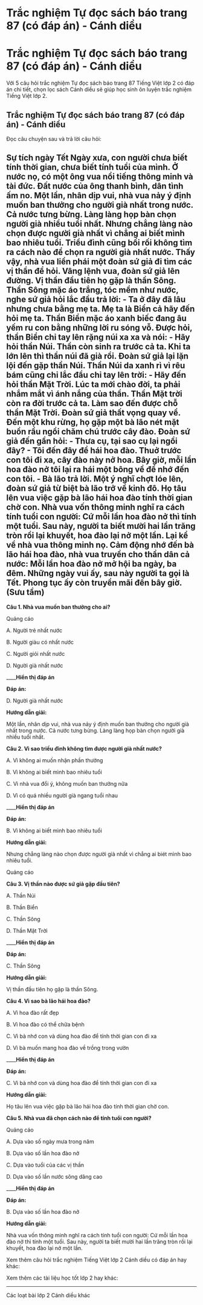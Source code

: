 # Trắc nghiệm Tự đọc sách báo trang 87 (có đáp án) - Cánh diều

# Trắc nghiệm Tự đọc sách báo trang 87 (có đáp án) - Cánh diều

Với 5 câu hỏi trắc nghiệm Tự đọc sách báo trang 87 Tiếng Việt lớp 2 có đáp án chi tiết, chọn lọc sách Cánh diều sẽ giúp học sinh ôn luyện trắc nghiệm Tiếng Việt lớp 2.

## Trắc nghiệm Tự đọc sách báo trang 87 (có đáp án) - Cánh diều

Đọc câu chuyện sau và trả lời câu hỏi: 

**Sự tích ngày Tết** Ngày xưa, con người chưa biết tính thời gian, chưa biết tính tuổi của mình. Ở nước nọ, có một ông vua nổi tiếng thông minh và tài đức. Đất nước của ông thanh bình, dân tình ấm no. Một lần, nhân dịp vui, nhà vua nảy ý định muốn ban thưởng cho người già nhất trong nước. Cả nước tưng bừng. Làng làng họp bàn chọn người già nhiều tuổi nhất. Nhưng chẳng làng nào chọn được người già nhất vì chẳng ai biết mình bao nhiêu tuổi. Triều đình cũng bối rối không tìm ra cách nào để chọn ra người già nhất nước. Thấy vậy, nhà vua liền phái một đoàn sứ giả đi tìm các vị thần để hỏi. Vâng lệnh vua, đoàn sứ giả lên đường. Vị thần đầu tiên họ gặp là thần Sông. Thần Sông mặc áo trắng, tóc mềm như nước, nghe sứ giả hỏi lắc đầu trả lời: \- Ta ở đây đã lâu nhưng chưa bằng mẹ ta. Mẹ ta là Biển cả hãy đến hỏi mẹ ta. Thần Biển mặc áo xanh biếc đang âu yếm ru con bằng những lời ru sóng vỗ. Được hỏi, thần Biển chỉ tay lên rặng núi xa xa và nói: \- Hãy hỏi thần Núi. Thần còn sinh ra trước cả ta. Khi ta lớn lên thì thần núi đã già rồi. Đoàn sứ giả lại lặn lội đến gặp thần Núi. Thần Núi da xanh rì vì rêu bám cũng chỉ lắc đầu chỉ tay lên trời: \- Hãy đến hỏi thần Mặt Trời. Lúc ta mới chào đời, ta phải nhắm mắt vì ánh nắng của thần. Thần Mặt trời còn ra đời trước cả ta. Làm sao đến được chỗ thần Mặt Trời. Đoàn sứ giả thất vọng quay về. Đến một khu rừng, họ gặp một bà lão nét mặt buồn rầu ngồi chăm chú trước cây đào. Đoàn sứ giả đến gần hỏi: \- Thưa cụ, tại sao cụ lại ngồi đây? \- Tôi đến đây để hái hoa đào. Thuở trước con tôi đi xa, cây đào này nở hoa. Bây giờ, mỗi lần hoa đào nở tôi lại ra hái một bông về để nhớ đến con tôi. - Bà lão trả lời. Một ý nghĩ chợt lóe lên, đoàn sứ giả từ biệt bà lão trở về kinh đô. Họ tâu lên vua việc gặp bà lão hái hoa đào tính thời gian chờ con. Nhà vua vốn thông minh nghĩ ra cách tính tuổi con người: Cứ mỗi lần hoa đào nở thì tính một tuổi. Sau này, người ta biết mười hai lần trăng tròn rồi lại khuyết, hoa đào lại nở một lần. Lại kể về nhà vua thông minh nọ. Cảm động nhớ đến bà lão hái hoa đào, nhà vua truyền cho thần dân cả nước: Mỗi lần hoa đào nở mở hội ba ngày, ba đêm. Những ngày vui ấy, sau này người ta gọi là Tết. Phong tục ấy còn truyền mãi đến bây giờ. (Sưu tầm)  
---  
  
**Câu 1. Nhà vua muốn ban thưởng cho ai?**

Quảng cáo

A. Người trẻ nhất nước  


B. Người giàu có nhất nước  


C. Người giỏi nhất nước  


D. Người già nhất nước

____**Hiển thị đáp án**

**Đáp án:**

D. Người già nhất nước 

**Hướng dẫn giải:**

Một lần, nhân dịp vui, nhà vua nảy ý định muốn ban thưởng cho người già nhất trong nước. Cả nước tưng bừng. Làng làng họp bàn chọn người già nhiều tuổi nhất.

**Câu 2. Vì sao triều đình không tìm được người già nhất nước?**

A. Vì không ai muốn nhận phần thưởng  


B. Vì không ai biết mình bao nhiêu tuổi  


C. Vì nhà vua đổi ý, không muốn ban thưởng nữa  


D. Vì có quá nhiều người già ngang tuổi nhau

____**Hiển thị đáp án**

**Đáp án:**

B. Vì không ai biết mình bao nhiêu tuổi 

**Hướng dẫn giải:**

Nhưng chẳng làng nào chọn được người già nhất vì chẳng ai biét mình bao nhiêu tuổi. 

Quảng cáo

**Câu 3. Vị thần nào được sứ giả gặp đầu tiên?**

A. Thần Núi  


B. Thần Biển  


C. Thần Sông  


D. Thần Mặt Trời

____**Hiển thị đáp án**

**Đáp án:**

C. Thần Sông 

**Hướng dẫn giải:**

Vị thần đầu tiên họ gặp là thần Sông. 

**Câu 4. Vì sao bà lão hái hoa đào?**

A. Vì hoa đào rất đẹp  


B. Vì hoa đào có thể chữa bệnh  


C. Vì bà nhớ con và dùng hoa đào để tính thời gian con đi xa  


D. Vì bà muốn mang hoa đào về trồng trong vườn

____**Hiển thị đáp án**

**Đáp án:**

C. Vì bà nhớ con và dùng hoa đào để tính thời gian con đi xa 

**Hướng dẫn giải:**

Họ tâu lên vua việc gặp bà lão hái hoa đào tính thời gian chờ con. 

**Câu 5. Nhà vua đã chọn cách nào để tính tuổi con người?**

Quảng cáo

A. Dựa vào số ngày mưa trong năm  


B. Dựa vào số lần hoa đào nở  


C. Dựa vào tuổi của các vị thần  


D. Dựa vào số lần nước sông dâng cao

____**Hiển thị đáp án**

**Đáp án:**

B. Dựa vào số lần hoa đào nở 

**Hướng dẫn giải:**

Nhà vua vốn thông minh nghĩ ra cách tính tuổi con người: Cứ mỗi lần hoa đào nở thì tính một tuổi. Sau này, người ta biết mười hai lần trăng tròn rồi lại khuyết, hoa đào lại nở một lần.

Xem thêm câu hỏi trắc nghiệm Tiếng Việt lớp 2 Cánh diều có đáp án hay khác:

Xem thêm các tài liệu học tốt lớp 2 hay khác:

* * *

Các loạt bài lớp 2 Cánh diều khác
